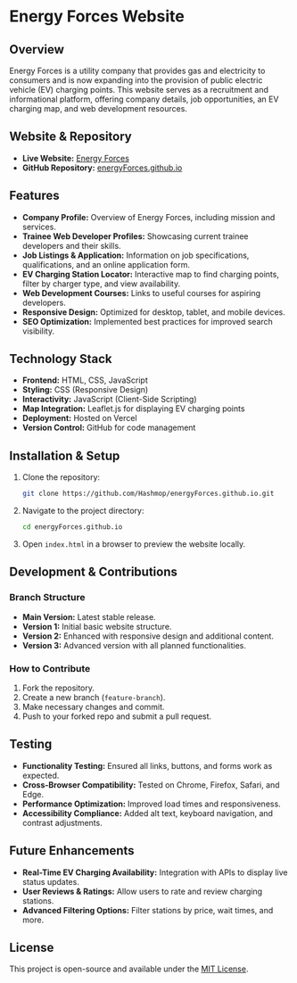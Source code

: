 # Energy Forces Website

## Overview
Energy Forces is a utility company that provides gas and electricity to consumers and is now expanding into the provision of public electric vehicle (EV) charging points. This website serves as a recruitment and informational platform, offering company details, job opportunities, an EV charging map, and web development resources.

## Website & Repository
- **Live Website:** [Energy Forces](https://energyforces.vercel.app/)
- **GitHub Repository:** [energyForces.github.io](https://github.com/Hashmop/energyForces.github.io)

## Features
- **Company Profile:** Overview of Energy Forces, including mission and services.
- **Trainee Web Developer Profiles:** Showcasing current trainee developers and their skills.
- **Job Listings & Application:** Information on job specifications, qualifications, and an online application form.
- **EV Charging Station Locator:** Interactive map to find charging points, filter by charger type, and view availability.
- **Web Development Courses:** Links to useful courses for aspiring developers.
- **Responsive Design:** Optimized for desktop, tablet, and mobile devices.
- **SEO Optimization:** Implemented best practices for improved search visibility.

## Technology Stack
- **Frontend:** HTML, CSS, JavaScript
- **Styling:** CSS (Responsive Design)
- **Interactivity:** JavaScript (Client-Side Scripting)
- **Map Integration:** Leaflet.js for displaying EV charging points
- **Deployment:** Hosted on Vercel
- **Version Control:** GitHub for code management

## Installation & Setup
1. Clone the repository:
   ```bash
   git clone https://github.com/Hashmop/energyForces.github.io.git
   ```
2. Navigate to the project directory:
   ```bash
   cd energyForces.github.io
   ```
3. Open `index.html` in a browser to preview the website locally.

## Development & Contributions
### Branch Structure
- **Main Version:** Latest stable release.
- **Version 1:** Initial basic website structure.
- **Version 2:** Enhanced with responsive design and additional content.
- **Version 3:** Advanced version with all planned functionalities.

### How to Contribute
1. Fork the repository.
2. Create a new branch (`feature-branch`).
3. Make necessary changes and commit.
4. Push to your forked repo and submit a pull request.

## Testing
- **Functionality Testing:** Ensured all links, buttons, and forms work as expected.
- **Cross-Browser Compatibility:** Tested on Chrome, Firefox, Safari, and Edge.
- **Performance Optimization:** Improved load times and responsiveness.
- **Accessibility Compliance:** Added alt text, keyboard navigation, and contrast adjustments.

## Future Enhancements
- **Real-Time EV Charging Availability:** Integration with APIs to display live status updates.
- **User Reviews & Ratings:** Allow users to rate and review charging stations.
- **Advanced Filtering Options:** Filter stations by price, wait times, and more.

## License
This project is open-source and available under the [MIT License](LICENSE).
